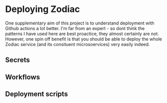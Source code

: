# Deploying Zodiac

One supplementary aim of this project is to understand deployment with Github actions a lot better.  I'm far from an expert - so dont think the patterns I have used here are best proactice, they almost certainly are not.
However, one spin off benefit is that you should be able to deploy the whole Zodiac service (and its consituent microsoervices) very easily indeed.

## Secrets


## Workflows
## Deployment scripts
